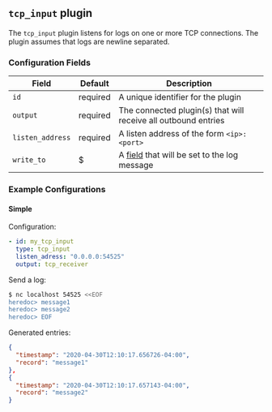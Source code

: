 ## `tcp_input` plugin

The `tcp_input` plugin listens for logs on one or more TCP connections. The plugin assumes that logs are newline separated.

### Configuration Fields

| Field            | Default  | Description                                                         |
| ---              | ---      | ---                                                                 |
| `id`             | required | A unique identifier for the plugin                                  |
| `output`         | required | The connected plugin(s) that will receive all outbound entries      |
| `listen_address` | required | A listen address of the form `<ip>:<port>`                          |
| `write_to`       | $        | A [field](/docs/types/field.md) that will be set to the log message |

### Example Configurations

#### Simple

Configuration:
```yaml
- id: my_tcp_input
  type: tcp_input
  listen_adress: "0.0.0.0:54525"
  output: tcp_receiver
```

Send a log:
```bash
$ nc localhost 54525 <<EOF
heredoc> message1
heredoc> message2
heredoc> EOF
```

Generated entries:
```json
{
  "timestamp": "2020-04-30T12:10:17.656726-04:00",
  "record": "message1"
},
{
  "timestamp": "2020-04-30T12:10:17.657143-04:00",
  "record": "message2"
}
```
